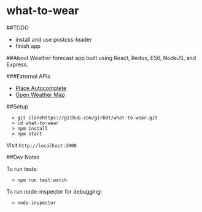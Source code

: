 # what-to-wear

##TODO
- install and use postcss-loader
- finish app

##About
Weather forecast app built using React, Redux, ES6, NodeJS, and Express.

###External APIs
- [Place Autocomplete](https://developers.google.com/places/web-service/autocomplete#place_autocomplete_requests)
- [Open Weather Map](http://openweathermap.org/)

##Setup
```
  > git clonehttps://github.com/girb0t/what-to-wear.git
  > cd what-to-wear
  > npm install
  > npm start
```
Visit `http://localhost:3000`

##Dev Notes

To run tests:
```
  > npm run test:watch
```

To run node-inspector for debugging:
```
  > node-inspector
```
